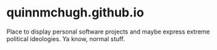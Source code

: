 # quinnmchugh.github.io
Place to display personal software projects and maybe express extreme political ideologies. Ya know, normal stuff.